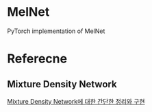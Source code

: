 # MelNet
PyTorch implementation of MelNet

# Referecne
## Mixture Density Network
[Mixture Density Network에 대한 간단한 정리와 구현](https://kangbk0120.github.io/articles/2018-05/MDN)
